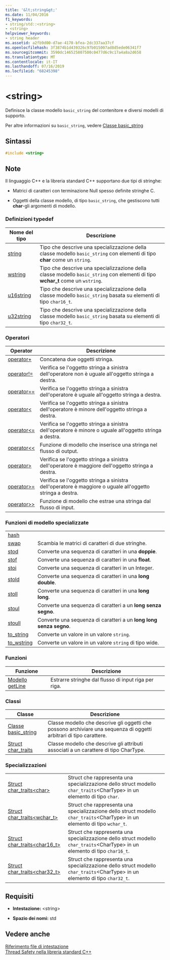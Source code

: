 ```yaml
---
title: '&lt;string&gt;'
ms.date: 11/04/2016
f1_keywords:
- string/std::<string>
- <string>
helpviewer_keywords:
- string header
ms.assetid: a2fb9d00-d7ae-4170-bfea-2dc337aa37cf
ms.openlocfilehash: 3f3874b1d439326c97b015007ad8d5ede06341f7
ms.sourcegitcommit: 3590dc146525807500c0477d6c9c17a4a8a2d658
ms.translationtype: MT
ms.contentlocale: it-IT
ms.lasthandoff: 07/16/2019
ms.locfileid: "68245398"
---
```

# <a name="ltstringgt"></a>&lt;string&gt;

Definisce la classe modello `basic_string` del contenitore e diversi modelli di supporto.

Per altre informazioni su `basic_string`, vedere [Classe basic_string](../standard-library/basic-string-class.md)

## <a name="syntax"></a>Sintassi

```cpp
#include <string>
```

## <a name="remarks"></a>Note

Il linguaggio C++ e la libreria standard C++ supportano due tipi di stringhe:

- Matrici di caratteri con terminazione Null spesso definite stringhe C.

- Oggetti della classe modello, di tipo `basic_string`, che gestiscono tutti **char**-gli argomenti di modello.

### <a name="typedefs"></a>Definizioni typedef

|Nome del tipo|Descrizione|
|-|-|
|[string](../standard-library/string-typedefs.md#string)|Tipo che descrive una specializzazione della classe modello `basic_string` con elementi di tipo **char** come un `string`.|
|[wstring](../standard-library/string-typedefs.md#wstring)|Tipo che descrive una specializzazione della classe modello `basic_string` con elementi di tipo **wchar_t** come un `wstring`.|
|[u16string](../standard-library/string-typedefs.md#u16string)|Tipo che descrive una specializzazione della classe modello `basic_string` basata su elementi di tipo `char16_t`.|
|[u32string](../standard-library/string-typedefs.md#u32string)|Tipo che descrive una specializzazione della classe modello `basic_string` basata su elementi di tipo `char32_t`.|

### <a name="operators"></a>Operatori

|Operator|Descrizione|
|-|-|
|[operator+](../standard-library/string-operators.md#op_add)|Concatena due oggetti stringa.|
|[operator!=](../standard-library/string-operators.md#op_neq)|Verifica se l'oggetto stringa a sinistra dell'operatore non è uguale all'oggetto stringa a destra.|
|[operator==](../standard-library/string-operators.md#op_eq_eq)|Verifica se l'oggetto stringa a sinistra dell'operatore è uguale all'oggetto stringa a destra.|
|[operator<](../standard-library/string-operators.md#op_lt)|Verifica se l'oggetto stringa a sinistra dell'operatore è minore dell'oggetto stringa a destra.|
|[operator<=](../standard-library/string-operators.md#op_lt_eq)|Verifica se l'oggetto stringa a sinistra dell'operatore è minore o uguale all'oggetto stringa a destra.|
|[operator<\<](../standard-library/string-operators.md#op_lt_lt)|Funzione di modello che inserisce una stringa nel flusso di output.|
|[operator>](../standard-library/string-operators.md#op_gt)|Verifica se l'oggetto stringa a sinistra dell'operatore è maggiore dell'oggetto stringa a destra.|
|[operator>=](../standard-library/string-operators.md#op_gt_eq)|Verifica se l'oggetto stringa a sinistra dell'operatore è maggiore o uguale all'oggetto stringa a destra.|
|[operator>> ](../standard-library/string-operators.md#op_gt_gt)|Funzione di modello che estrae una stringa dal flusso di input.|

### <a name="specialized-template-functions"></a>Funzioni di modello specializzate

|||
|-|-|
|[hash]()||
|[swap](../standard-library/string-functions.md#swap)|Scambia le matrici di caratteri di due stringhe.|
|[stod](../standard-library/string-functions.md#stod)|Converte una sequenza di caratteri in una **doppie**.|
|[stof](../standard-library/string-functions.md#stof)|Converte una sequenza di caratteri in una **float**.|
|[stoi](../standard-library/string-functions.md#stoi)|Converte una sequenza di caratteri in un Integer.|
|[stold](../standard-library/string-functions.md#stold)|Converte una sequenza di caratteri in una **long double**.|
|[stoll](../standard-library/string-functions.md#stoll)|Converte una sequenza di caratteri in una **long long**.|
|[stoul](../standard-library/string-functions.md#stoul)|Converte una sequenza di caratteri a un **long senza segno**.|
|[stoull](../standard-library/string-functions.md#stoull)|Converte una sequenza di caratteri a un **long long senza segno**.|
|[to_string](../standard-library/string-functions.md#to_string)|Converte un valore in un valore `string`.|
|[to_wstring](../standard-library/string-functions.md#to_wstring)|Converte un valore in un valore `string` di tipo wide.|

### <a name="functions"></a>Funzioni

|Funzione|Descrizione|
|-|-|
|[Modello getLine](../standard-library/string-functions.md#getline)|Estrarre stringhe dal flusso di input riga per riga.|

### <a name="classes"></a>Classi

|Classe|Descrizione|
|-|-|
|[Classe basic_string](../standard-library/basic-string-class.md)|Classe modello che descrive gli oggetti che possono archiviare una sequenza di oggetti arbitrari di tipo carattere.|
|[Struct char_traits](../standard-library/char-traits-struct.md)|Classe modello che descrive gli attributi associati a un carattere di tipo CharType.|

### <a name="specializations"></a>Specializzazioni

|||
|-|-|
|[Struct char_traits\<char>](../standard-library/char-traits-char-struct.md)|Struct che rappresenta una specializzazione dello struct modello `char_traits`\<CharType> in un elemento di tipo `char`.|
|[Struct char_traits<wchar_t>](../standard-library/char-traits-wchar-t-struct.md)|Struct che rappresenta una specializzazione dello struct modello `char_traits`\<CharType> in un elemento di tipo `wchar_t`.|
|[Struct char_traits<char16_t>](../standard-library/char-traits-char16-t-struct.md)|Struct che rappresenta una specializzazione dello struct modello `char_traits`\<CharType> in un elemento di tipo `char16_t`.|
|[Struct char_traits<char32_t>](../standard-library/char-traits-char32-t-struct.md)|Struct che rappresenta una specializzazione dello struct modello `char_traits`\<CharType> in un elemento di tipo `char32_t`.|

## <a name="requirements"></a>Requisiti

- **Intestazione:** \<string>

- **Spazio dei nomi:** std

## <a name="see-also"></a>Vedere anche

[Riferimento file di intestazione](../standard-library/cpp-standard-library-header-files.md)<br/>
[Thread Safety nella libreria standard C++](../standard-library/thread-safety-in-the-cpp-standard-library.md)<br/>
